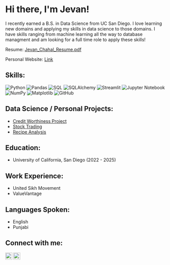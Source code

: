 <h1>Hi there, I'm Jevan! </h1>
I recently earned a B.S. in Data Science from UC San Diego. I love learning new domains and applying my skills in data science to those domains. I have skills ranging from machine learning all the way to database managment and am looking for a full time role to apply these skills!



Resume: [Jevan_Chahal_Resume.pdf](https://github.com/JevanC/JevanChahal/issues/1#issue-3101991108)



Personal Website: [Link](https://jevanc.github.io/portfolio_website/)


<h2>Skills:</h2>

![Python](https://img.shields.io/badge/python-3670A0?style=for-the-badge&logo=python&logoColor=ffdd54)
![Pandas](https://img.shields.io/badge/pandas-%23150458.svg?style=for-the-badge&logo=pandas&logoColor=white)
![SQL](https://img.shields.io/badge/postgresql-4169e1?style=for-the-badge&logo=postgresql&logoColor=white)
![SQLAlchemy](https://img.shields.io/badge/sqlalchemy-4169e1?style=for-the-badge&logo=postgresql&logoColor=white)
![Streamlit](https://img.shields.io/badge/streamlit-4169e1?style=for-the-badge&logo=postgresql&logoColor=white)
![Jupyter Notebook](https://img.shields.io/badge/jupyter-%23FA0F00.svg?style=for-the-badge&logo=jupyter&logoColor=white)
![NumPy](https://img.shields.io/badge/numpy-%23013243.svg?style=for-the-badge&logo=numpy&logoColor=white)
![Matplotlib](https://img.shields.io/badge/Matplotlib-%23ffffff.svg?style=for-the-badge&logo=Matplotlib&logoColor=black)
![GitHub](https://img.shields.io/badge/github-%23121011.svg?style=for-the-badge&logo=github&logoColor=white)

<h2>Data Science / Personal Projects:</h2>

- [Credit Worthiness Project](https://github.com/JevanC/JevanChahal/issues/2#issue-3102013005)
- [Stock Trading](https://github.com/JevanC/Stock-Trading)
- [Recipe Analysis](https://leogeon.github.io/RecipeAnalysis/)


<h2>Education:</h2>

- University of California, San Diego (2022 - 2025)

<h2>Work Experience:</h2>

- United Sikh Movement
- ValueVantage

<h2>Languages Spoken:</h2>

- English
- Punjabi

<h2>Connect with me:</h2>

[<img align="left" alt="JoshMadakor | LinkedIn" width="22px" src="https://cdn.jsdelivr.net/npm/simple-icons@v3/icons/linkedin.svg" />](https://www.linkedin.com/in/jevan-chahal/)
[<img align="left" alt="JoshMadakor | LinkedIn" width="22px" src="https://cdn.jsdelivr.net/npm/simple-icons@v3/icons/gmail.svg" />](mailto:chahal.jev@gmail.com)
